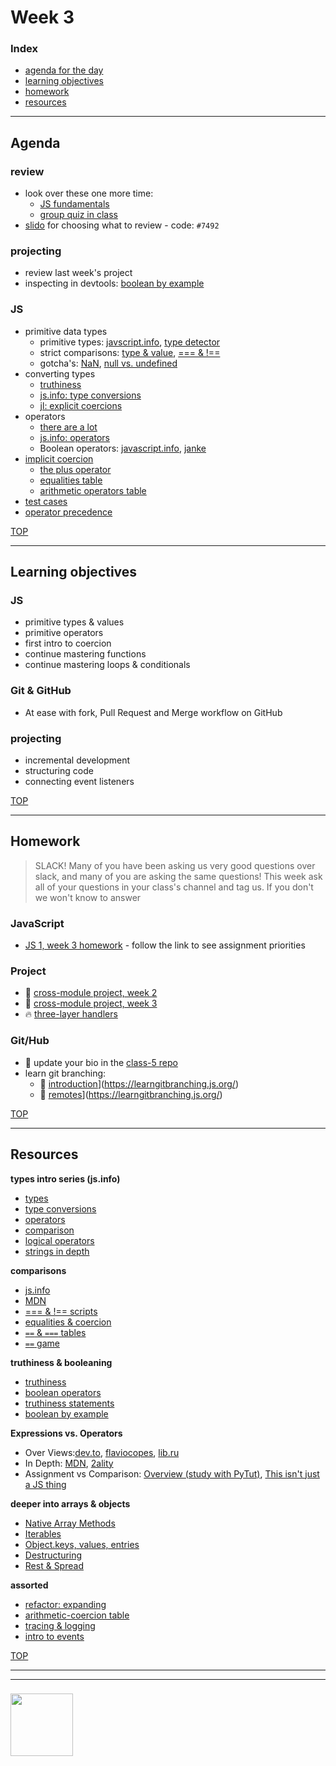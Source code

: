 # Week 3



### Index
* [agenda for the day](#agenda)
* [learning objectives](#learning-objectives)
* [homework](#homework)
* [resources](#resources)

---

## Agenda


### review
* look over these one more time: 
    * [JS fundamentals](https://github.com/HackYourFuture-CPH/JavaScript/tree/master/fundamentals)
    * [group quiz in class](https://github.com/HackYourFuture-CPH/JavaScript/blob/master/fundamentals/exercises.md)
* [slido](https://www.sli.do) for choosing what to review - code: ```#7492```


### projecting
* review last week's project
* inspecting in devtools: [boolean by example](https://janke-learning.org/boolean-by-example/)

### JS
* primitive data types
    * primitive types: [javscript.info](https://javascript.info/types), [type detector](https://github.com/janke-learning/primitive-types#the-types)
    * strict comparisons: [type & value](https://github.com/janke-learning/primitive-types#types-and-values), [=== & !==](https://github.com/janke-learning/primitive-types/blob/master/strict-comparisons.md)
    * gotcha's: [NaN](https://github.com/janke-learning/primitive-types/blob/master/nan.md), [null vs. undefined](https://github.com/janke-learning/primitive-types/blob/master/null-vs-undefined.md)
* converting types
    * [truthiness](https://github.com/janke-learning/truthiness)
    * [js.info: type conversions](https://javascript.info/type-conversions)
    * [jl: explicit coercions](https://github.com/janke-learning/primitive-types/blob/master/explicit-coercion.md)
* operators
    * [there are a lot](https://developer.mozilla.org/en-US/docs/Web/JavaScript/Guide/Expressions_and_Operators)
    * [js.info: operators](https://javascript.info/operators)
    * Boolean operators: [javascript.info](https://javascript.info/logical-operators), [janke](https://github.com/janke-learning/truthiness/blob/master/operators-of-truthiness.md)
* [implicit coercion](https://github.com/janke-learning/implicit-coercion)
    * [the plus operator](https://github.com/janke-learning/implicit-coercion/blob/master/study-the-plus-operator.md)
    * [equalities table](https://janke-learning.org/equalities-coercion/)
    * [arithmetic operators table](https://janke-learning.org/arithmetic-coercion/)
* [test cases](https://github.com/janke-learning/test-cases)
* [operator precedence](https://github.com/janke-learning/operator-precedence)
 
[TOP](#week-3)

---

## Learning objectives

### JS
* primitive types & values
* primitive operators 
* first intro to coercion
* continue mastering functions
* continue mastering loops & conditionals

### Git & GitHub
* At ease with fork, Pull Request and Merge workflow on GitHub

### projecting
* incremental development
* structuring code
* connecting event listeners


[TOP](#week-3)

---

## Homework

> SLACK!  Many of you have been asking us very good questions over slack, and many of you are asking the same questions!  This week ask all of your questions in your class's channel and tag us.  If you don't we won't know to answer

### JavaScript
* [JS 1, week 3 homework](https://github.com/be-hacking-hyf/javascript-1-homework/week-3) - follow the link to see assignment priorities

### Project
* :seedling: [cross-module project, week 2](https://github.com/be-hacking-hyf/javascript-1-cross-module/week-2)
* :dash: [cross-module project, week 3](https://github.com/be-hacking-hyf/javascript-1-cross-module/week-3)
* :fire: [three-layer handlers](https://github.com/janke-learning/three-layer-handers)


### Git/Hub
* :seedling: update your bio in the [class-5 repo](https://github.com/HackYourFutureBEHomework/class-5/tree/master/bios)
* learn git branching:
    * :dash: [introduction](push/pull)](https://learngitbranching.js.org/) 
    * :dash: [remotes](push/pull)](https://learngitbranching.js.org/) 




[TOP](#week-3)

---

## Resources


__types intro series (js.info)__
* [types](https://javascript.info/types)
* [type conversions](https://javascript.info/type-conversions)
* [operators](https://javascript.info/operators)
* [comparison](https://javascript.info/comparison)
* [logical operators](https://javascript.info/logical-operators)
* [strings in depth](https://javascript.info/string)


__comparisons__
* [js.info](https://javascript.info/comparison)
* [MDN](https://developer.mozilla.org/en-US/docs/Web/JavaScript/Reference/Operators/Comparison_Operators)
* [=== & !== scripts](https://github.com/janke-learning/primitive-types/blob/master/strict-comparisons.md)
* [equalities & coercion](https://janke-learning.org/equalities-coercion/)
* [`==` & `===` tables](https://dorey.github.io/JavaScript-Equality-Table/)
* [`==` game](https://eqeq.js.org/)

__truthiness & booleaning__
* [truthiness](https://github.com/janke-learning/truthiness)
* [boolean operators](https://github.com/janke-learning/truthiness/blob/master/operators-of-truthiness.md)
* [truthiness statements](https://github.com/janke-learning/truthiness/blob/master/statements-of-truthiness.md)
* [boolean by example](https://janke-learning.org/boolean-by-example/)

  
__Expressions vs. Operators__
* Over Views:[dev.to](https://dev.to/promhize/javascript-in-depth-all-you-need-to-know-about-expressions-statements-and-expression-statements-5k2), [flaviocopes](https://flaviocopes.com/javascript-expressions/), [lib.ru](http://lib.ru/%3E%3C/JAVA/javascr/expr.html)
* In Depth: [MDN](https://developer.mozilla.org/en-US/docs/Web/JavaScript/Guide/Expressions_and_Operators), [2ality](http://2ality.com/2012/09/expressions-vs-statements.html)
* Assignment vs Comparison: [Overview (study with PyTut)](https://www.quirksmode.org/blog/archives/2008/01/using_the_assig.html#link1), [This isn't just a JS thing](http://wiki.c2.com/?AssignmentVsEqualityOperator)

  
__deeper into arrays & objects__
* [Native Array Methods](https://javascript.info/array-methods)
* [Iterables](https://javascript.info/iterable)
* [Object.keys, values, entries](https://javascript.info/keys-values-entries)
* [Destructuring](https://javascript.info/destructuring-assignment)
* [Rest & Spread](https://javascript.info/rest-parameters-spread-operator)


__assorted__
* [refactor: expanding](https://github.com/janke-learning/expanding)
* [arithmetic-coercion table](https://janke-learning.org/arithmetic-coercion/)  
* [tracing & logging](https://github.com/janke-learning/trace-and-log)
* [intro to events](https://javascript.info/introduction-browser-events)


[TOP](#week-3)

___
___
### <a href="https://hackyourfuture.be" target="_blank"><img src="https://pbs.twimg.com/profile_images/984474625009741824/Bs_qKx6-_400x400.jpg" width="100" height="100"></img></a>

